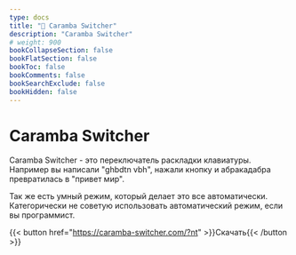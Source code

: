 ```yaml
---
type: docs
title: "🔷 Caramba Switcher"
description: "Caramba Switcher"
# weight: 900
bookCollapseSection: false
bookFlatSection: false
bookToc: false
bookComments: false
bookSearchExclude: false
bookHidden: false
---
```


# Caramba Switcher

Caramba Switcher - это переключатель раскладки клавиатуры. Например вы написали "ghbdtn vbh", нажали кнопку и абракадабра превратилась в "привет мир".

Так же есть умный режим, который делает это все автоматически. Категорически не советую использовать автоматический режим, если вы программист.

{{< button href="https://caramba-switcher.com/?nt" >}}Скачать{{< /button >}}
